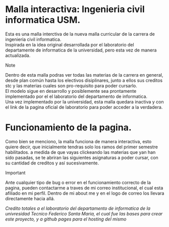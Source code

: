 # Malla interactiva: Ingenieria civil informatica USM.

Esta es una malla interctiva de la nueva malla curricular de la carrera de ingenieria civil informatica.<br>
Inspirada en la idea original desarrollada por el laboratorio del departamente de informatica de la universidad, pero esta vez de manera actualizada.

> [!note]
> Dentro de esta malla podras ver todas las materias de la carrera en general, desde plan común hasta los electivos disiplinares, junto a ellos sus creditos stc y las materias cuales son pro-requisito para poder cursarlo. <br>
> El modelo sigue en desarrollo y posiblemente sea prontamente implementado por el el laboratorio del departamento de informatica.<br>
> Una vez implementado por la universidad, esta malla quedara inactiva y con el link de la pagina oficial de laboratorio para poder acceder a la verdadera.<br>
>

# Funcionamiento de la pagina.
Como bien se menciono, la malla funciona de manera interactiva, esto quiere decir, que inicialmente tendras solo los ramos del primer semestre habilitados. a medida de que vayas clickeando las materias que yan han sido pasadas, se te abriran las siguientes asignaturas a poder cursar, con su cantidad de creditos y así sucesivamente.<br>

>[!IMPORTANT]
>Ante cualquier tipo de bug o error en el funcionamiento correcto de la pagina, pueden contactarme a traves de mi correo institucional, el cual esta afiliado en mi perfil.
>Dentro de mi about me y en el logo de correo los llevara directamente hacia allá.

*Credito totales a el laboratorio del departamento de informatica de la univresidad Tecnico Federico Santa Maria, el cual fue las bases para crear este proyecto, y a github pages para el hosting del mismo*
